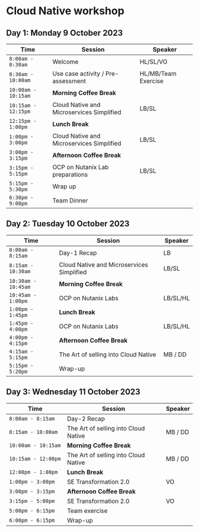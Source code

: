 # Cloud Native workshop

## Day 1: Monday 9 October 2023

|  Time | Session | Speaker |
|-------------------------|--------|----------------|
|`8:00am - 8:30am` | Welcome | HL/SL/VO |
|`8:30am - 10:00am` | Use case activity / Pre-assessment | HL/MB/Team Exercise|
|`10:00am - 10:15am`| **Morning Coffee Break** |
|`10:15am - 12:15pm` | Cloud Native and Microservices Simplified | LB/SL |
|`12:15pm - 1:00pm` | **Lunch Break** |
|`1:00pm - 3:00pm`| Cloud Native and Microservices Simplified | LB/SL |
|`3:00pm - 3:15pm`| **Afternoon Coffee Break** |
|`3:15pm - 5:15pm`| OCP on Nutanix Lab preparations | LB/SL |
|`5:15pm - 5:30pm` | Wrap up |
|`6:30pm - 9:00pm` | Team Dinner |


## Day 2: Tuesday 10 October 2023

| Time | Session | Speaker |
|-------------------------|----------|----------------|
|`8:00am - 8:15am` | Day-1 Recap | LB |
|`8:15am - 10:30am` | Cloud Native and Microservices Simplified | LB/SL |
|`10:30am - 10:45am` | **Morning Coffee Break** |
|`10:45am - 1:00pm `| OCP on Nutanix Labs | LB/SL/HL |
|`1:00pm - 1:45pm` | **Lunch Break** |
|`1:45pm - 4:00pm`| OCP on Nutanix Labs | LB/SL/HL |
|`4:00pm - 4:15pm` | **Afternoon Coffee Break** |
|`4:15am - 5:15pm `| The Art of selling into Cloud Native | MB / DD |
|`5:15pm - 5:20pm` | Wrap-up |
                        

## Day 3: Wednesday 11 October 2023


| Time | Session | Speaker |
|-------------------------|----------|----------------|
|`8:00am - 8:15am` | Day-2 Recap |
|`8:15am - 10:00am`| The Art of selling into Cloud Native | MB / DD |
|`10:00am - 10:15am` | **Morning Coffee Break** |
|`10:15am - 12:00pm `| The Art of selling into Cloud Native | MB / DD |
|`12:00pm - 1:00pm` | **Lunch Break** |
|`1:00pm - 3:00pm`| SE Transformation 2.0 | VO |
|`3:00pm - 3:15pm` | **Afternoon Coffee Break** |
|`3:15pm - 5:00pm`| SE Transformation 2.0 | VO |
|`5:00pm - 6:15pm` | Team exercise |
|`6:00pm - 6:15pm` | Wrap-up |
